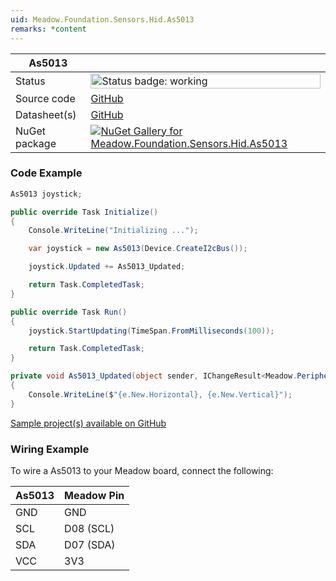 ```yaml
---
uid: Meadow.Foundation.Sensors.Hid.As5013
remarks: *content
---
```


| As5013 | |
|--------|--------|
| Status | <img src="https://img.shields.io/badge/Working-brightgreen" style="width: auto; height: -webkit-fill-available;" alt="Status badge: working" /> |
| Source code | [GitHub](https://github.com/WildernessLabs/Meadow.Foundation/tree/main/Source/Meadow.Foundation.Peripherals/Sensors.Hid.As5013) |
| Datasheet(s) | [GitHub](https://github.com/WildernessLabs/Meadow.Foundation/tree/main/Source/Meadow.Foundation.Peripherals/Sensors.Hid.As5013/Datasheet) |
| NuGet package | <a href="https://www.nuget.org/packages/Meadow.Foundation.Sensors.Hid.As5013/" target="_blank"><img src="https://img.shields.io/nuget/v/Meadow.Foundation.Sensors.Hid.As5013.svg?label=Meadow.Foundation.Sensors.Hid.As5013" alt="NuGet Gallery for Meadow.Foundation.Sensors.Hid.As5013" /></a> |

### Code Example

```csharp
As5013 joystick;

public override Task Initialize()
{
    Console.WriteLine("Initializing ...");

    var joystick = new As5013(Device.CreateI2cBus());

    joystick.Updated += As5013_Updated;

    return Task.CompletedTask;
}

public override Task Run()
{
    joystick.StartUpdating(TimeSpan.FromMilliseconds(100));

    return Task.CompletedTask;
}

private void As5013_Updated(object sender, IChangeResult<Meadow.Peripherals.Sensors.Hid.AnalogJoystickPosition> e)
{
    Console.WriteLine($"{e.New.Horizontal}, {e.New.Vertical}");
}

```

[Sample project(s) available on GitHub](https://github.com/WildernessLabs/Meadow.Foundation/tree/main/Source/Meadow.Foundation.Peripherals/Sensors.Hid.As5013/Samples/As5013_Sample)

### Wiring Example

To wire a As5013 to your Meadow board, connect the following:

| As5013  | Meadow Pin  |
|---------|-------------|
| GND     | GND         |
| SCL     | D08 (SCL)   |
| SDA     | D07 (SDA)   |
| VCC     | 3V3         |
